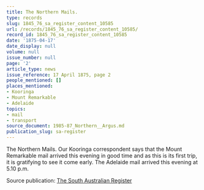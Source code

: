 ```yaml
---
title: The Northern Mails.
type: records
slug: 1845_76_sa_register_content_10585
url: /records/1845_76_sa_register_content_10585/
record_id: 1845_76_sa_register_content_10585
date: '1875-04-17'
date_display: null
volume: null
issue_number: null
page: '2'
article_type: news
issue_reference: 17 April 1875, page 2
people_mentioned: []
places_mentioned:
- Kooringa
- Mount Remarkable
- Adelaide
topics:
- mail
- transport
source_document: 1985-87_Northern__Argus.md
publication_slug: sa-register
---
```


The Northern Mails.  Our Kooringa correspondent says that the Mount Remarkable mail arrived this evening in good time and as this is its first trip, it is gratifying to see it come early.  The Adelaide mail arrived this evening at 5.10 p.m.

Source publication: [The South Australian Register](/publications/sa-register/)
